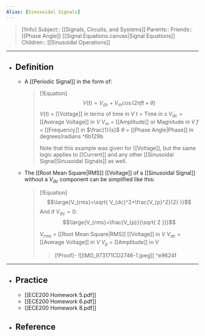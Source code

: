 ```yaml
---
Alias: [Sinusoidal Signals]
---
```

> [!Info]
> Subject:: [[Signals, Circuits, and Systems]]
> Parents:: 
> Friends:: [[Phase Angle]] [[Signal Equations.canvas|Signal Equations]]
> Children:: [[Sinusoidal Operations]]
---
- ## Definition
	- A [[Periodic Signal]] in the form of:
	  > [!Equation]
	  > $$V(t)=V_{dc}+V_{m}\cos(2\pi ft+\theta)$$
	  > $V(t)$ = [[Voltage]] in terms of time in $V$
	  > $t$ = Time in $s$
	  > $V_{dc}$ = [[Average Voltage]] in $V$
	  > $V_{m}$ = [[Amplitude]] or Magnitude in $V$
	  > $f$ = [[Frequency]] in $\frac{1}{s}$
	  > $\theta$ = [[Phase Angle|Phase]] in degrees/radians ^6b129b
	  > 
	  > Note that this example was given for [[Voltage]], but the same logic applies to [[Current]] and any other [[Sinusoidal Signal|Sinusoidal Signals]] as well.
	- The [[Root Mean Square|RMS]] [[Voltage]] of a [[Sinusoidal Signal]] without a $V_{dc}$ component can be simplified like this:
	  > [!Equation]
	  > $$\large{V_{rms}=\sqrt{ V_{dc}^2+\frac{V_{p}^2}{2} }}$$
	  > And if $V_{dc}=0$:
	  > $$\large{V_{rms}=\frac{V_{p}}{\sqrt{ 2 }}}$$
	  > 
	  > $V_{rms}$ = [[Root Mean Square|RMS]] [[Voltage]] in $V$
	  > $V_{dc}$ = [[Average Voltage]] in $V$
	  > $V_{p}$ = [[Amplitude]] in $V$
	  > 
	  > > [!Proof]-
	  > > ![[IMG_973171CD2746-1.jpeg]] ^e9624f
---
- ## Practice
	- [[ECE200 Homework 5.pdf]]
	- [[ECE200 Homework 6.pdf]]
	- [[ECE200 Homework 8.pdf]]
- ## Reference